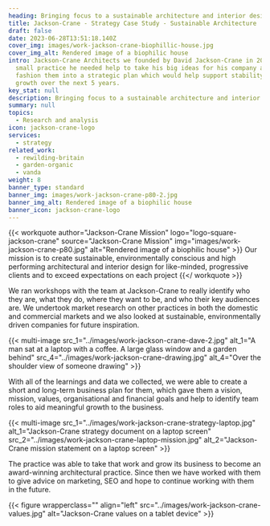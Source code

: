 ```yaml
---
heading: Bringing focus to a sustainable architecture and interior design practice
title: Jackson-Crane - Strategy Case Study - Sustainable Architecture 
draft: false
date: 2023-06-28T13:51:18.140Z
cover_img: images/work-jackson-crane-biophillic-house.jpg
cover_img_alt: Rendered image of a biophilic house
intro: Jackson-Crane Architects we founded by David Jackson-Crane in 2017, as a
  small practice he needed help to take his big ideas for his company and
  fashion them into a strategic plan which would help support stability and then
  growth over the next 5 years.
key_stat: null
description: Bringing focus to a sustainable architecture and interior design practice.
summary: null
topics:
  - Research and analysis
icon: jackson-crane-logo
services:
  - strategy
related_work:
  - rewilding-britain
  - garden-organic
  - vanda
weight: 8
banner_type: standard
banner_img: images/work-jackson-crane-p80-2.jpg
banner_img_alt: Rendered image of a biophilic house
banner_icon: jackson-crane-logo
---
```


{{< workquote author="Jackson-Crane Mission" logo="logo-square-jackson-crane" source="Jackson-Crane Mission" img="images/work-jackson-crane-p80.jpg" alt="Rendered image of a biophilic house" >}}
Our mission is to create sustainable, environmentally conscious and high performing architectural and interior design for like-minded, progressive clients and to exceed expectations on each project
{{</ workquote >}}


<!-- Text left -->
<div class="w-full grid grid-cols-12 gap-x-2.5 gap-y-6 lg:gap-6 xl:gap-8">
  <div class="prose col-span-full lg:col-span-8">

  We ran workshops with the team at Jackson-Crane to really identify who they are, what they do, where they want to be, and who their key audiences are. We undertook market research on other practices in both the domestic and commercial markets and we also looked at sustainable, environmentally driven companies for future inspiration.

  </div>
</div>


{{< multi-image
  src_1="../images/work-jackson-crane-dave-2.jpg" alt_1="A man sat at a laptop with a coffee. A large glass window and a garden behind"
  src_4="../images/work-jackson-crane-drawing.jpg" alt_4="Over the shoulder view of someone drawing" >}}

<!-- Text right -->
<div class="w-full grid grid-cols-12 gap-x-2.5 gap-y-6 lg:gap-6 xl:gap-8">
  <div class="prose col-span-full lg:col-span-8 lg:col-start-5">

  With all of the learnings and data we collected, we were able to create a short and long-term business plan for them, which gave them a vision, mission, values, organisational and financial goals and help to identify team roles to aid meaningful growth to the business.

  </div>
</div>

{{< multi-image
  src_1="../images/work-jackson-crane-strategy-laptop.jpg" alt_1="Jackson-Crane strategy document on a laptop screen"
  src_2="../images/work-jackson-crane-laptop-mission.jpg" alt_2="Jackson-Crane mission statement on a laptop screen" >}}


The practice was able to take that work and grow its business to become an award-winning architectural practice. Since then we have worked with them to give advice on marketing, SEO and hope to continue working with them in the future.

{{< figure wrapperclass="" align="left" src="../images/work-jackson-crane-values.jpg" alt="Jackson-Crane values on a tablet device" >}}